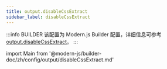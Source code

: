```yaml
---
title: output.disableCssExtract
sidebar_label: disableCssExtract
---
```


:::info BUILDER
该配置为 Modern.js Builder 配置，详细信息可参考 [output.disableCssExtract](https://modernjs.dev/builder/zh/api/config-output.html#output-disablecssextract)。
:::

import Main from '@modern-js/builder-doc/zh/config/output/disableCssExtract.md'

<Main />
